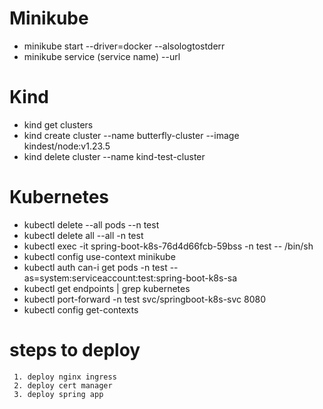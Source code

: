 # Minikube 
- minikube start --driver=docker --alsologtostderr
- minikube service (service name) --url

# Kind
- kind get clusters
- kind create cluster --name butterfly-cluster --image kindest/node:v1.23.5
- kind delete cluster --name kind-test-cluster

# Kubernetes
- kubectl delete --all pods --n test
- kubectl delete all --all -n test
- kubectl exec -it spring-boot-k8s-76d4d66fcb-59bss -n test  -- /bin/sh
- kubectl config  use-context minikube
- kubectl auth can-i get pods -n test --as=system:serviceaccount:test:spring-boot-k8s-sa
- kubectl get endpoints | grep kubernetes
- kubectl port-forward -n test svc/springboot-k8s-svc 8080
- kubectl config get-contexts

# steps to deploy
```
 1. deploy nginx ingress
 2. deploy cert manager
 3. deploy spring app 
```
